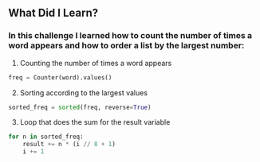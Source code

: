 ## What Did I Learn?

### In this challenge I learned how to count the number of times a word appears and how to order a list by the largest number:

1. Counting the number of times a word appears
```python
freq = Counter(word).values()
```

2. Sorting according to the largest values
```python
sorted_freq = sorted(freq, reverse=True)
```

3. Loop that does the sum for the result variable
```python
for n in sorted_freq:
    result += n * (i // 8 + 1)
    i += 1
```
